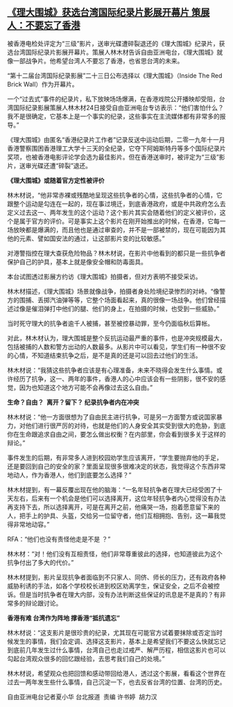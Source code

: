 <!--1616582720000-->
[《理大围城》获选台湾国际纪录片影展开幕片 策展人：不要忘了香港](https://www.rfa.org/mandarin/yataibaodao/gangtai/hx0324a-03242021064427.html)
------

<p class="p1">被香港电检处评定为“三级”影片，送审光碟遭碎裂退还的《理大围城》纪录片，获选台湾国际纪录片影展开幕片。策展人林木材告诉自由亚洲电台，《理大围城》就像一部战争片。他希望台湾人不要忘了香港，也省思台湾的未来。</p><p class="p1">“第十二届台湾国际纪录影展”二十三日公布选择以《理大围城》（Inside The Red Brick Wall）作为开幕片。</p><p class="p1">一个“过去式”事件的纪录片，私下放映场场爆满，在香港戏院公开播映却受阻，台湾国际纪录影展策展人林木材24日接受自由亚洲电台专访表示：“他们害怕什么？我不是很确定，它基本上是一个事实的纪录，这些事实在主流媒体都有非常多的报导。”</p><p class="p1">《理大围城》由匿名“香港纪录片工作者”记录反送中运动后期，二零一九年十一月香港警察围困香港理工大学十三天的全纪录，它夺下阿姆斯特丹等多个国际纪录片奖项，也被香港电影评论学会选为最佳影片。但在香港送审时，被评定为“三级”影片，送审光碟还遭“碎裂”退还。</p><p class="p1"><strong>《理大围城》或随着官方定性被评价</strong></p><p class="p1">林木材说，“他非常赤裸或残酷地呈现这些抗争者的心情，这些抗争者的心情，它跟整个运动是勾连在一起的，现在事过境迁，到底香港政府，或是中共政府怎么去定义过去这一、两年发生的这个运动？这个影片其实会随着他们的定义被评价，这个是属于官方的评价。可是事实上这个影片在刚开始推出的时候，在香港，它每一场放映都是爆满的，而且他也是通过审查的，并不是一部被禁的，现在可能因为其他的元素、譬如国安法的通过，让这部影片变的比较敏感。”</p><p class="p1">对港警指控在理大查获危险物品？林木材说，在影片中他看到的都只是一些抗争者保护自己的护具，基本上就是像安全帽和防毒面具。</p><p class="p1">本台试图透过影展方约访《理大围城》拍摄者，但对方表明不接受采访。</p><p class="p1">林木材描述，《理大围城》场景就像战争，拍摄者身处险境纪录惨烈的对峙。“像警方的围捕、丢掷汽油弹等等，它整个场面看起来，真的很像一场战争。他们曾经描述过像是催泪弹打中他们的腿、他们的身上，在拍摄的时候，也受到一些威胁。” </p><p class="p1">当时死守理大的抗争者逾千人被捕，甚至被控暴动罪，至今仍面临秋后算帐。</p><p class="p1">对此，林木材认为，理大围城是整个反抗运动最严重的事件，也是冲突规模最大，包括被捕的人数和警方出动的人数最多。从影片中可以看见，学生们有一种很不安的心情，不知道结束抗争之后，是不是真的还是可以回去过他们的生活。</p><p class="p1">林木材说：“我猜这些抗争者应该是有心理准备，未来不晓得会发生什么事情。或许经历了抗争，这一、两年的事件，香港人的心中应该会有一些阴影，很不安的感觉，因为也知道这个地方可能不会再像过去这么自由。”</p><p class="p1"><strong>生命？自由？  离开？留下？ 纪录抗争者内在冲突</strong></p><p class="p1">林木材说：“他一方面很想为了自由民主进行抗争，可是另一方面警方或说国家暴力，对他们进行很严厉的对待，也就是他们的人身安全其实受到很大的危胁，到底你在生命跟追求自由之间，要怎么做出权衡？在内部里，你会看到很多关于这样的辩论。”</p><p class="p1">事件发生的后期，有非常多人进到校园劝学生应该离开，“学生要抛弃他的手足，还是要回到自己的安全的家？里面呈现很多很难决定的状态，我觉得这个东西非常地动人，作为香港人，他们到底要怎么选择？”</p><p class="p1">林木材提到，有一幕反覆出现在他的脑海：“一名年轻抗争者在理大已经受困了十天左右，后来有一个机会是他们可以选择离开，这位年轻抗争者内心觉得没有办法再支持下去，所以选择离开，可是在离开之前，他痛哭一场，抱着愿意留下来的人，把手上的护具、头盔，交给另一位留守者，他们互相拥抱、告别，这一幕我觉得非常地动容。”</p><p class="p1">RFA：“他们也没有责怪他走是不是 ？”</p><p class="p1">林木材：“对！他们没有互相责怪，他们非常尊重彼此的选择，也知道彼此为这个抗争付出了多大的代价。”</p><p class="p1">林木材提到，影片呈现抗争者面临到不只家人、同侪、师长的压力，还有政府各种威胁利诱的手法，如各个学校校长进到校区劝离学生，保证安全，之后不会被控诉。但是当时抗争者在理大内部，没有办法判断这些保证的讯息是不是真的？有非常多的辩论跟讨论。</p><p class="p1"><strong>香港有难 台湾作为阵地 撑香港“抵抗遗忘”</strong></p><p class="p1">林木材说：“这支影片是很珍贵的纪录，尤其现在可能官方试着要抹除或否定当时候发生的事情，我们会定调、选择这支影片，基本上是希望我们不要这么快就忘记到底前几年发生过什么事情，台湾自己也走过戒严、解严历程，相信这影片也可以勾起台湾观众很多的回忆跟经验，去思考我们自己的处境。” </p><p class="p1">林木材说，希望观众也把回馈和感动带回给港人，透过这个影展，看看这个世界在过去一两年发生些什么事情，自己沉淀一下，也去反省台湾的位置、台湾的历史。</p><p class="p2"></p><p class="p1">自由亚洲电台记者夏小华 台北报道  责编 许书婷  胡力汉</p><p class="p2"></p><p class="p2"></p><p class="p2"></p><p class="p2"></p><p class="p2"></p><p class="p2"></p><p class="p2"></p>
